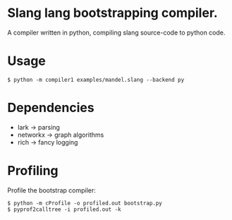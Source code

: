 # Slang lang bootstrapping compiler.

A compiler written in python, compiling slang source-code to python code.

# Usage

    $ python -m compiler1 examples/mandel.slang --backend py

# Dependencies

- lark -> parsing
- networkx -> graph algorithms
- rich -> fancy logging

# Profiling

Profile the bootstrap compiler:

    $ python -m cProfile -o profiled.out bootstrap.py
    $ pyprof2calltree -i profiled.out -k
